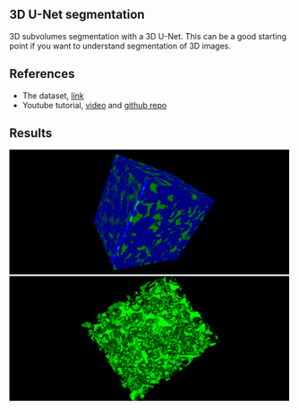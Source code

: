 
## 3D U-Net segmentation

3D subvolumes segmentation with a 3D U-Net. This can be a good starting point if you want to understand segmentation of 3D images.

## References

+ The dataset, [link](https://drive.google.com/file/d/1HWtBaSa-LTyAMgf2uaz1T9o1sTWDBajU/view?usp=sharing) 
+ Youtube tutorial, [video](https://www.youtube.com/watch?v=6mbX4cNGQDk) and [github repo](https://github.com/bnsreenu/python_for_image_processing_APEER/blob/master/tutorial122_3D_Unet.ipynb)

## Results
<p float="left">
  <img src="https://github.com/AmbroiseM/ML_Fun/blob/main/tensorflow/3d_unet_segmentation/448_segmented_multi_channel.ome.tiff_screenshot%20(2).png" width="  500" />
  <img src="https://github.com/AmbroiseM/ML_Fun/blob/main/tensorflow/3d_unet_segmentation/448_segmented_multi_channel.ome.tiff_screenshot.png" width="500" /> 

</p>
